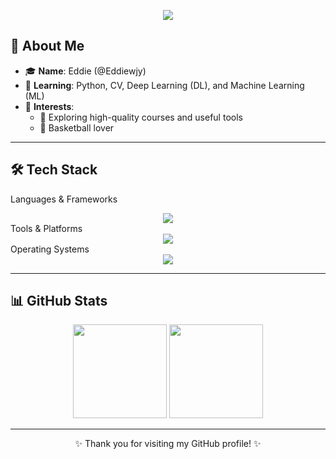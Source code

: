<p align="center">
<img src="https://capsule-render.vercel.app/api?type=waving&color=timeGradient&height=300&&section=header&text=Hi,There!&fontSize=90&fontAlign=50&fontAlignY=30&desc=I%27m%20Eddie%2C%20a%20normal%20programmer&descAlign=50&descSize=30&descAlignY=60&animation=twinkling" />
</p>

## 👋 About Me
- 🎓 **Name**: Eddie (@Eddiewjy)  
- 🌱 **Learning**: Python, CV, Deep Learning (DL), and Machine Learning (ML)  
- 🎯 **Interests**:  
  - 🚀 Exploring high-quality courses and useful tools  
  - 🏀 Basketball lover  

---

## 🛠 Tech Stack

Languages & Frameworks
<div align="center"> <img src="https://skillicons.dev/icons?i=python,c,pytorch,opencv,js,html,css,nodejs,go,react,ts&theme=dark" /> </div>
Tools & Platforms
<div align="center"> <img src="https://skillicons.dev/icons?i=bash,anaconda,git,github,obsidian,vim,vscode,latex,gcp,md&theme=dark" /> </div>
Operating Systems
<div align="center"> <img src="https://skillicons.dev/icons?i=ubuntu,linux,windows&theme=dark" /> </div>

---

## 📊 GitHub Stats
<div align="center">
  <img src="https://github-readme-stats.vercel.app/api?username=Eddiewjy&show_icons=true&theme=radical&include_all_commits=true" height="150" />
  <img src="https://github-readme-stats.vercel.app/api/top-langs/?username=Eddiewjy&layout=compact&theme=radical&" height="150" />
</div>



---

<div align="center">
✨ Thank you for visiting my GitHub profile! ✨
</div>

<!---
Eddiewjy/Eddiewjy is a ✨ special ✨ repository because its `README.md` (this file) appears on your GitHub profile.
You can click the Preview link to take a look at your changes.
--->
